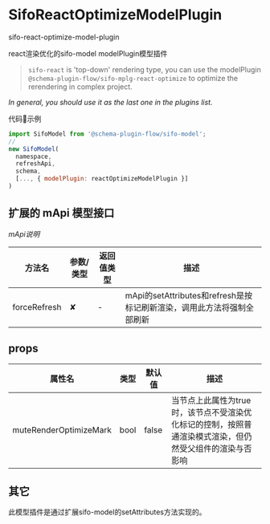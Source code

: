 # SifoReactOptimizeModelPlugin

sifo-react-optimize-model-plugin 

react渲染优化的sifo-model modelPlugin模型插件
> `sifo-react` is 'top-down' rendering type, you can use the modelPlugin  `@schema-plugin-flow/sifo-mplg-react-optimize` to optimize the rerendering in complex project.

*In general, you should use it as the last one in the plugins list.*

代码示例

```javascript
import SifoModel from '@schema-plugin-flow/sifo-model';
//
new SifoModel(
  namespace,
  refreshApi,
  schema,
  [..., { modelPlugin: reactOptimizeModelPlugin }]
)
```
## 扩展的 mApi 模型接口

*mApi说明*

| 方法名            | 参数/类型               | 返回值类型             | 描述       |
| ---------------- | -----------------------| --------------------- | ---------------------------------------------------------------------------------------------------|
| forceRefresh     | ✘                      |   -            |    mApi的setAttributes和refresh是按标记刷新渲染，调用此方法将强制全部刷新   |

## props

| 属性名            | 类型               | 默认值             | 描述       |
| ---------------- | -----------------------| --------------------- | ---------------------------------------------------------------------------------------------------|
| muteRenderOptimizeMark     | bool            |       false        |    当节点上此属性为true时，该节点不受渲染优化标记的控制，按照普通渲染模式渲染，但仍然受父组件的渲染与否影响   |


## 其它
此模型插件是通过扩展sifo-model的setAttributes方法实现的。